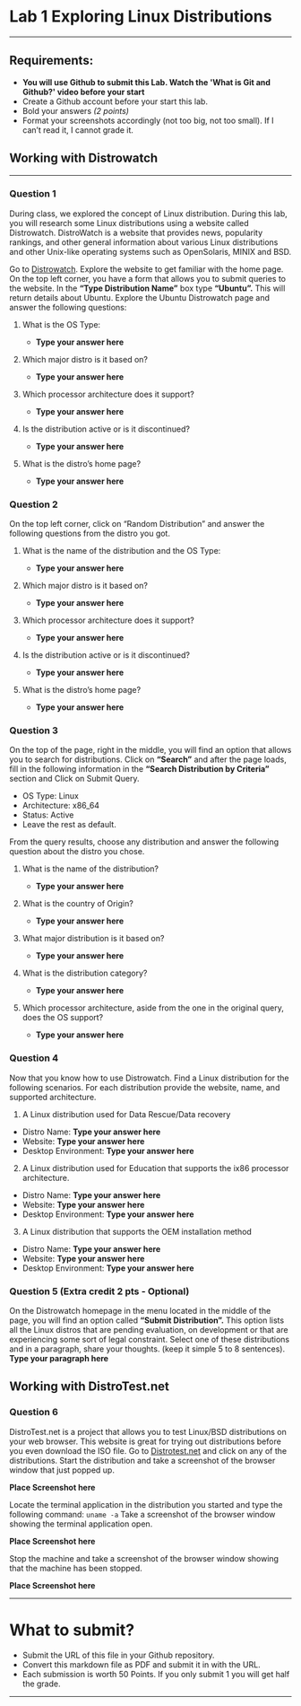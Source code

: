 # Lab 1 Exploring Linux Distributions
---
## Requirements:
* **You will use Github to submit this Lab. Watch the 'What is Git and Github?' video before your start**
* Create a Github account before your start this lab.
* Bold your answers *(2 points)*
* Format your screenshots accordingly (not too big, not too small). If I can’t read it, I cannot grade it.


## Working with Distrowatch
---
### Question 1
During class, we explored the concept of Linux distribution. During this lab, you will research some Linux distributions using a website called Distrowatch. DistroWatch is a website that provides news, popularity rankings, and other general information about various Linux distributions and other Unix-like operating systems such as OpenSolaris, MINIX and BSD. 

Go to [Distrowatch](https://distrowatch.com/). Explore the website to get familiar with the home page. On the top left corner, you have a form that allows you to submit queries to the website. In the **“Type Distribution Name”** box type **“Ubuntu”.**  This will return details about Ubuntu. Explore the Ubuntu Distrowatch page and answer the following questions:

1. What is the OS Type: 
   * **Type your answer here**

2. Which major distro is it based on?  
   * **Type your answer here**
   
3. Which processor architecture does it support?  
   * **Type your answer here**

4. Is the distribution active or is it discontinued?  
   * **Type your answer here**

5. What is the distro’s home page?  
   * **Type your answer here**

### Question 2
On the top left corner, click on “Random Distribution” and answer the following questions from the distro you got.
1. What is the name of the distribution and the OS Type: 
   * **Type your answer here**

2. Which major distro is it based on?  
   * **Type your answer here**
   
3. Which processor architecture does it support?  
   * **Type your answer here**

4. Is the distribution active or is it discontinued?  
   * **Type your answer here**

5. What is the distro’s home page?  
   * **Type your answer here**

### Question 3
On the top of the page, right in the middle, you will find an option that allows you to search for distributions. 
Click on **“Search”** and after the page loads, fill in the following information in the **“Search Distribution by Criteria”** section and Click on Submit Query.
* OS Type: Linux
* Architecture: x86_64
* Status: Active
* Leave the rest as default.

From the query results, choose any distribution and answer the following question about the distro you chose.

1. What is the name of the distribution? 
   * **Type your answer here**
  
2. What is the country of Origin?
   * **Type your answer here**
  
3. What major distribution is it based on?
   * **Type your answer here**

4. What is the distribution category?
   * **Type your answer here**
  
5. Which processor architecture, aside from the one in the original query, does the OS support?
   * **Type your answer here**

### Question 4
Now that you know how to use Distrowatch. Find a Linux distribution for the following scenarios. For each distribution provide the website, name, and supported architecture.

1. A Linux distribution used for Data Rescue/Data recovery
* Distro Name: **Type your answer here**
* Website: **Type your answer here**
* Desktop Environment: **Type your answer here**

2. A Linux distribution used for Education that supports the ix86 processor architecture.
* Distro Name: **Type your answer here**
* Website: **Type your answer here**
* Desktop Environment: **Type your answer here**

3. A Linux distribution that supports the OEM installation method
* Distro Name: **Type your answer here**
* Website: **Type your answer here**
* Desktop Environment: **Type your answer here**

### Question 5 (Extra credit 2 pts - Optional)
On the Distrowatch homepage in the menu located in the middle of the page, you will find an option called **“Submit Distribution”.** This option lists all the Linux distros that are pending evaluation, on development or that are experiencing some sort of legal constraint.  Select one of these distributions and in a paragraph, share your thoughts. (keep it simple 5 to 8 sentences).
**Type your paragraph here**


## Working with DistroTest.net
### Question 6
DistroTest.net is a project that allows you to test Linux/BSD distributions on your web browser. This website is great for trying out distributions before you even download the ISO file. Go to [Distrotest.net](https://distrotest.net/) and click on any of the distributions. Start the distribution and take a screenshot of the browser window that just popped up.

**Place Screenshot here**

Locate the terminal application in the distribution you started and type the following command: `uname -a` Take a screenshot of the browser window showing the terminal application open.

**Place Screenshot here**

Stop the machine and take a screenshot of the browser window showing that the machine has been stopped.

**Place Screenshot here**


---
# What to submit?
* Submit the URL of this file in your Github repository. 
* Convert this markdown file as PDF and submit it in with the URL.
* Each submission is worth 50 Points. If you only submit 1 you will get half the grade.
---